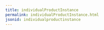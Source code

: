 ```yaml
---
title: individualProductInstance
permalink: individualProductInstance.html
jsonid: individualproductinstance
---
```

